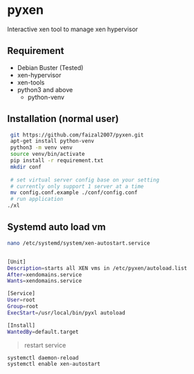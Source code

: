 # pyxen
Interactive xen tool to manage xen hypervisor

## Requirement
* Debian Buster (Tested)
* xen-hypervisor
* xen-tools
* python3 and above
  * python-venv

## Installation (normal user)
```bash
 git https://github.com/faizal2007/pyxen.git
 apt-get install python-venv
 python3 -m venv venv
 source venv/bin/activate
 pip install -r requirement.txt
 mkdir conf
 
 # set virtual server config base on your setting
 # currently only support 1 server at a time
 mv config.conf.example ./conf/config.conf
 # run application
./xl
```
## Systemd auto load vm
```bash
nano /etc/systemd/system/xen-autostart.service
```
```bash

[Unit]
Description=starts all XEN vms in /etc/pyxen/autoload.list
After=xendomains.service
Wants=xendomains.service

[Service]
User=root
Group=root
ExecStart=/usr/local/bin/pyxl autoload

[Install]
WantedBy=default.target
```
> restart service
```bash
systemctl daemon-reload
systemctl enable xen-autostart
```
